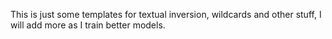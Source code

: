 This is just some templates for textual inversion, wildcards and other stuff, I will add more as I train better models. 
